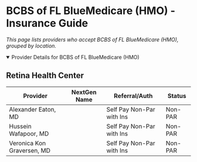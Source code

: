# BCBS of FL BlueMedicare (HMO) - Insurance Guide

*This page lists providers who accept BCBS of FL BlueMedicare (HMO), grouped by location.*

<details open><summary>Provider Details for BCBS of FL BlueMedicare (HMO)</summary>

## Retina Health Center

| Provider | NextGen Name | Referral/Auth | Status |
|----------|-------------|--------------|--------|
| Alexander Eaton, MD |  | Self Pay Non-Par with Ins | Non-PAR |
| Hussein Wafapoor, MD |  | Self Pay Non-Par with Ins | Non-PAR |
| Veronica Kon Graversen, MD |  | Self Pay Non-Par with Ins | Non-PAR |

</details>

